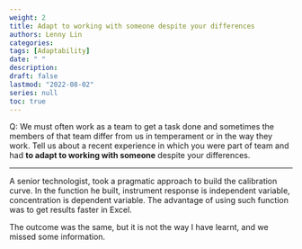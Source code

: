 ```yaml
---
weight: 2
title: Adapt to working with someone despite your differences
authors: Lenny Lin
categories: 
tags: [Adaptability]
date: " "
description: 
draft: false
lastmod: "2022-08-02"
series: null
toc: true
---
```


Q: We must often work as a team to get a task done and sometimes the members of that team differ from us in temperament or in the way they work.  Tell us about a recent experience in which you were part of team and had **to adapt to working with someone** despite your differences.  
<!--more-->

---
A senior technologist, took a pragmatic approach to build the calibration curve. In the function he built, instrument response is independent variable, concentration is dependent variable.  The advantage of using such function was to get results faster in Excel.  

The outcome was the same, but it is not the way I have learnt, and we missed some information.


